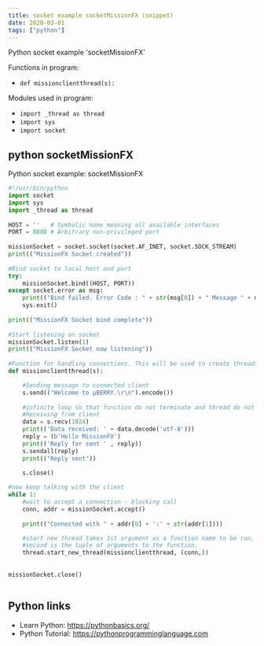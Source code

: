 ```yaml
---
title: socket example socketMissionFX (snippet)
date: 2020-03-01
tags: ["python"]
---
```

Python socket example 'socketMissionFX'

Functions in program: 
* `def missionclientthread(s):`

Modules used in program: 
* `import _thread as thread`
* `import sys`
* `import socket`

## python socketMissionFX

Python socket example: socketMissionFX

```python
#!/usr/bin/python
import socket
import sys
import _thread as thread
 
HOST = ''   # Symbolic name meaning all available interfaces
PORT = 8888 # Arbitrary non-privileged port
 
missionSocket = socket.socket(socket.AF_INET, socket.SOCK_STREAM)
print(("MissionFX Socket created"))
 
#Bind socket to local host and port
try:
    missionSocket.bind((HOST, PORT))
except socket.error as msg:
    print(("Bind failed. Error Code : " + str(msg[0]) + " Message " + msg[1]))
    sys.exit()
     
print(("MissionFX Socket bind complete"))
 
#Start listening on socket
missionSocket.listen(1)
print(("MissionFX Socket now listening"))
 
#Function for handling connections. This will be used to create threads
def missionclientthread(s):

    #Sending message to connected client
    s.send(("Welcome to µBERRY.\r\n").encode())
     
    #infinite loop so that function do not terminate and thread do not end.
    #Receiving from client
    data = s.recv(1024)
    print(('Data received: ' + data.decode('utf-8')))
    reply = (b'Hello MissionFX')
    print(('Reply for sent ' , reply))
    s.sendall(reply)
    print(("Reply sent"))
	
    s.close()

#now keep talking with the client
while 1:
    #wait to accept a connection - blocking call
    conn, addr = missionSocket.accept()
    
    print(("Connected with " + addr[0] + ':' + str(addr[1])))

    #start new thread takes 1st argument as a function name to be run, 
    #second is the tuple of arguments to the function.
    thread.start_new_thread(missionclientthread, (conn,))
    
    
missionSocket.close()



```

## Python links

- Learn Python: https://pythonbasics.org/
- Python Tutorial: https://pythonprogramminglanguage.com
